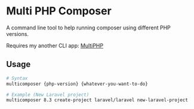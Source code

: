 # Multi PHP Composer

A command line tool to help running composer using different PHP versions.

Requires my another CLI app: [MultiPHP](https://github.com/LevineLighto/rust-multiphp)

## Usage
```bash
# Syntax
multicomposer {php-version} {whatever-you-want-to-do}

# Example (New Laravel project)
multicomposer 8.3 create-project laravel/laravel new-laravel-project
```